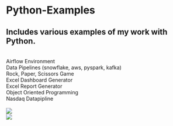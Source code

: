# Python-Examples
## Includes various examples of my work with Python.
<br>
Airflow Environment<br>
Data Pipelines (snowflake, aws, pyspark, kafka) <br>
Rock, Paper, Scissors Game <br>
Excel Dashboard Generator <br>
Excel Report Generator <br>
Object Oriented Programming <br>
Nasdaq Datapipline<b>
<br>
<br>

<img src='https://s3.dualstack.us-east-2.amazonaws.com/pythondotorg-assets/media/files/python-logo-only.svg'/>
<br>
<img src='https://upload.wikimedia.org/wikipedia/commons/0/05/Apache_kafka.svg'/>